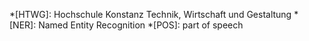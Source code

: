 <!-- markdownlint-disable MD041 -->
*[HTWG]: Hochschule Konstanz Technik, Wirtschaft und Gestaltung
*[NER]: Named Entity Recognition
*[POS]: part of speech
